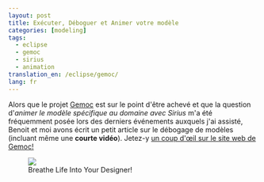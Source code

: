 ```yaml
---
layout: post
title: Exécuter, Déboguer et Animer votre modèle
categories: [modeling]
tags:
  - eclipse
  - gemoc
  - sirius
  - animation
translation_en: /eclipse/gemoc/
lang: fr
---
```


Alors que le projet [Gemoc](https://gemoc.org/ins/) est sur le point d'être achevé et que la question d'*animer le modèle spécifique au domaine avec Sirius* m'a été fréquemment posée lors des derniers événements auxquels j'ai assisté, Benoit et moi avons écrit un petit article sur le débogage de modèles (incluant même une **courte vidéo**). Jetez-y [un coup d'œil sur le site web de Gemoc!](https://gemoc.org/breathe-life-into-your-designer/)

<figure>
    <a href="https://gemoc.org/breathe-life-into-your-designer/"><img src="{{ site.url }}/images/blog/gemoc-website.png"></a>    
    <figcaption>Breathe Life Into Your Designer!</figcaption>
</figure>

